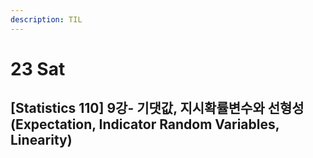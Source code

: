```yaml
---
description: TIL
---
```


# 23 Sat

## \[Statistics 110\] 9강- 기댓값, 지시확률변수와 선형성 \(Expectation, Indicator Random Variables, Linearity\)



## 


